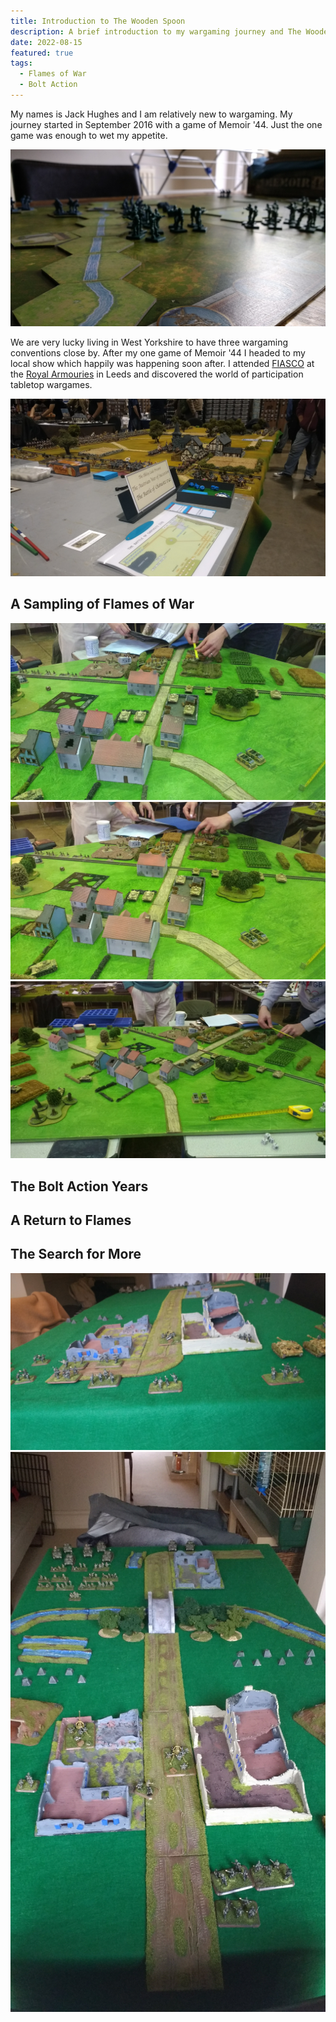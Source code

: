```yaml
---
title: Introduction to The Wooden Spoon
description: A brief introduction to my wargaming journey and The Wooden Spoon.
date: 2022-08-15
featured: true
tags:
  - Flames of War
  - Bolt Action
---
```


My names is Jack Hughes and I am relatively new to wargaming. My journey started in September 2016 with a game of Memoir '44. Just the one game was enough to wet my appetite.

![First and thus far only game of Memoir 44](memoir-44.jpg)

We are very lucky living in West Yorkshire to have three wargaming conventions close by. After my one game of Memoir '44 I headed to my local show which happily was happening soon after. I attended [FIASCO](https://leedswargamesclub.com/sig-int/f/fiasco-22) at the [Royal Armouries](https://royalarmouries.org/) in Leeds and discovered the world of participation tabletop wargames.

![Ilkley Lads FIASCO 2016 Battle of Chotusitz 1742](fiasco-2016-1.jpg)

## A Sampling of Flames of War

![](night-owls-fow-v3-1.jpg)
![](night-owls-fow-v3-2.jpg)
![](night-owls-fow-v3-3.jpg)

## The Bolt Action Years

## A Return to Flames

## The Search for More

![](fow-home-1.jpg)
![](fow-home-2.jpg)
